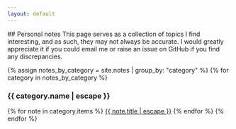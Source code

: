 ```yaml
---
layout: default
---
```

<link rel="stylesheet" href="https://cdnjs.cloudflare.com/ajax/libs/font-awesome/6.0.0-beta3/css/all.min.css">
## Personal notes
This page serves as a collection of topics I find interesting, and as such, they may not always be accurate. I would greatly appreciate it if you could email me or raise an issue on GitHub if you find any discrepancies.


{% assign notes_by_category = site.notes | group_by: "category" %}
{% for category in notes_by_category %}
<h3>{{ category.name | escape }}</h3>
{% for note in category.items %}
<a href="{{ note.url | relative_url }}" class="download-link"><i class="fa-regular fa-file-lines" style="color: #333;"></i> {{ note.title | escape }}</a>
{% endfor %}
{% endfor %}